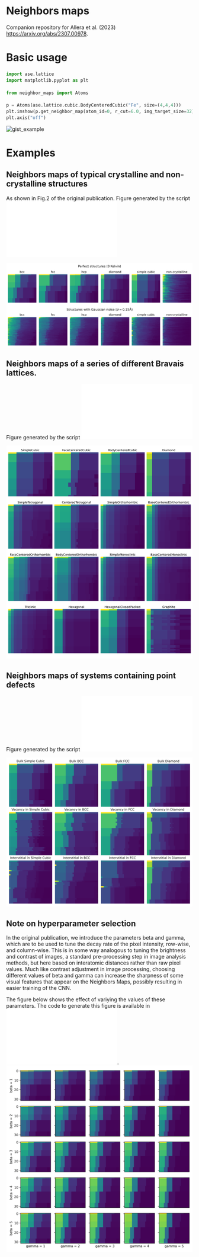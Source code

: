# Neighbors maps

Companion repository for Allera et al. (2023) https://arxiv.org/abs/2307.00978.


# Basic usage

```py
import ase.lattice
import matplotlib.pyplot as plt

from neighbor_maps import Atoms

p = Atoms(ase.lattice.cubic.BodyCenteredCubic("Fe", size=(4,4,4)))
plt.imshow(p.get_neighbor_map(atom_id=0, r_cut=6.0, img_target_size=32))
plt.axis("off")
```
![gist_example](https://user-images.githubusercontent.com/45487966/243297715-8303bd6d-6199-40ef-b3bd-89984103183d.png)

# Examples

## Neighbors maps of typical crystalline and non-crystalline structures

As shown in Fig.2 of the original publication. Figure generated by the script ![plots/plot_fig2.py](plots/plot_fig2.py)

![image](plots/png/all_structures.png)

## Neighbors maps of a series of different Bravais lattices. 

Figure generated by the script ![plots/plot_bravais.py](plots/plot_bravais.py)

![image](plots/png/bravais_lattices.png)

## Neighbors maps of systems containing point defects

Figure generated by the script ![plots/plot_defects.py](plots/plot_defects.py)

![image](plots/png/plot_defects.png)


## Note on hyperparameter selection

In the original publication, we introduce the parameters beta and gamma, which are to be used to tune the decay rate of the pixel intensity, row-wise, and column-wise. 
This is in some way analogous to tuning the brightness and contrast of images, a standard pre-processing step in image analysis methods, but here based on interatomic distances rather than raw pixel values. 
Much like contrast adjustment in image processing, choosing different values of beta and gamma can increase the sharpness of some visual features that appear on the Neighbors Maps, possibly resulting in easier training of the CNN.

The figure below shows the effect of variying the values of these parameters. 
The code to generate this figure is available in ![plots/gamma_beta.py](plots/plot_gamma_beta.py). 
![image](plots/png/gamma_beta.png)
